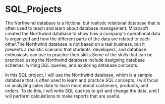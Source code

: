 # SQL_Projects

The Northwind database is a fictional but realistic relational database that is often used to teach and learn about database management. Microsoft created the Northwind database to show how a company's operational data is organized and how the different parts of the data are related to each other.The Northwind database is not based on a real business, but it presents a realistic scenario that students, developers, and database enthusiasts can use to practice their skills.Some of the skills that can be practiced using the Northwind database include designing database schemas, writing SQL queries, and exploring database concepts.

In this SQL project, I will use the Northwind database, which is a sample database that is often used to learn and practice SQL concepts. I will focus on analyzing sales data to learn more about customers, products, and orders. To do this, I will write SQL queries to get and change the data, and I will perform calculations to make reports that are useful.
